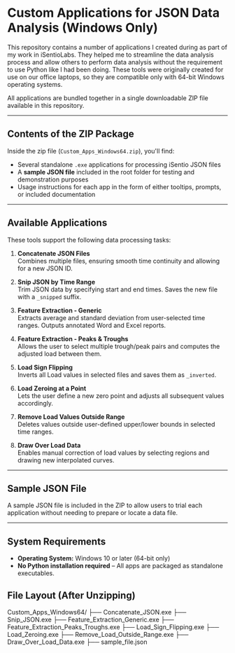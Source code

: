 # Custom Applications for JSON Data Analysis (Windows Only)

This repository contains a number of applications I created during as part of my work in iSentioLabs. They helped me to streamline the data analysis process and allow others to perform data analysis without the requirement to use Python like I had been doing. These tools were originally created for use on our office laptops, so they are compatible only with 64-bit Windows operating systems.

All applications are bundled together in a single downloadable ZIP file available in this repository.

---

## Contents of the ZIP Package

Inside the zip file (`Custom_Apps_Windows64.zip`), you'll find:

- Several standalone `.exe` applications for processing iSentio JSON files
- A **sample JSON file** included in the root folder for testing and demonstration purposes
- Usage instructions for each app in the form of either tooltips, prompts, or included documentation

---

## Available Applications

These tools support the following data processing tasks:

1. **Concatenate JSON Files**  
   Combines multiple files, ensuring smooth time continuity and allowing for a new JSON ID.

2. **Snip JSON by Time Range**  
   Trim JSON data by specifying start and end times. Saves the new file with a `_snipped` suffix.

3. **Feature Extraction - Generic**  
   Extracts average and standard deviation from user-selected time ranges. Outputs annotated Word and Excel reports.

4. **Feature Extraction - Peaks & Troughs**  
   Allows the user to select multiple trough/peak pairs and computes the adjusted load between them.

5. **Load Sign Flipping**  
   Inverts all Load values in selected files and saves them as `_inverted`.

6. **Load Zeroing at a Point**  
   Lets the user define a new zero point and adjusts all subsequent values accordingly.

7. **Remove Load Values Outside Range**  
   Deletes values outside user-defined upper/lower bounds in selected time ranges.

8. **Draw Over Load Data**  
   Enables manual correction of load values by selecting regions and drawing new interpolated curves.

---

## Sample JSON File

A sample JSON file is included in the ZIP to allow users to trial each application without needing to prepare or locate a data file.

---

## System Requirements

- **Operating System:** Windows 10 or later (64-bit only)  
- **No Python installation required** – All apps are packaged as standalone executables.


## File Layout (After Unzipping)
Custom_Apps_Windows64/
├── Concatenate_JSON.exe
├── Snip_JSON.exe
├── Feature_Extraction_Generic.exe
├── Feature_Extraction_Peaks_Troughs.exe
├── Load_Sign_Flipping.exe
├── Load_Zeroing.exe
├── Remove_Load_Outside_Range.exe
├── Draw_Over_Load_Data.exe
├── sample_file.json

